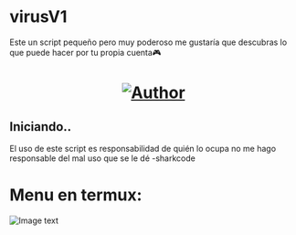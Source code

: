 # virusV1
Este un script pequeño pero muy poderoso me gustaría que descubras lo que puede hacer por tu propia cuenta🎮

<h1 align="center"><a href="https://github.com/piratainformatico2"><img title="Author" src="https://img.shields.io/badge/Author-⍣᭕ᬁ᭖sharkcode᭖᭕ᬁ⍣-svg?style=for-the-badge&logo=github"></a></h1>

## Iniciando..
El uso de este script es responsabilidad de quién lo ocupa no me hago responsable del mal uso que se le dé -sharkcode

# Menu en termux:
![Image text](https://github.com/piratainformatico2/virusV1/blob/main/Images/Screenshot_20210925-112426.png)
